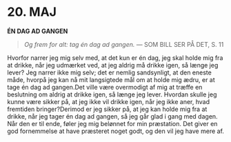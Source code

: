 # 20. MAJ

**ÉN DAG AD GANGEN**

> *Og frem for alt: tag én dag ad gangen.*
> — SOM BILL SER PÅ DET, S. 11

Hvorfor narrer jeg mig selv med, at det kun er én dag, jeg skal holde mig fra at drikke, når jeg udmærket ved, at jeg aldrig må drikke igen, så længe jeg lever? Jeg narrer ikke mig selv; det er nemlig sandsynligt, at den eneste måde, hvorpå jeg kan nå mit langsigtede mål om at holde mig ædru, er at tage én dag ad gangen.Det ville være overmodigt af mig at træffe en beslutning om aldrig at drikke igen, så længe jeg lever. Hvordan skulle jeg kunne være sikker på, at jeg ikke vil drikke igen, når jeg ikke aner, hvad fremtiden bringer?Derimod er jeg sikker på, at jeg kan holde mig fra at drikke, når jeg tager én dag ad gangen, så jeg går glad i gang med dagen. Når den er til ende, føler jeg mig belønnet for min præstation. Det giver en god fornemmelse at have præsteret noget godt, og den vil jeg have mere af.
